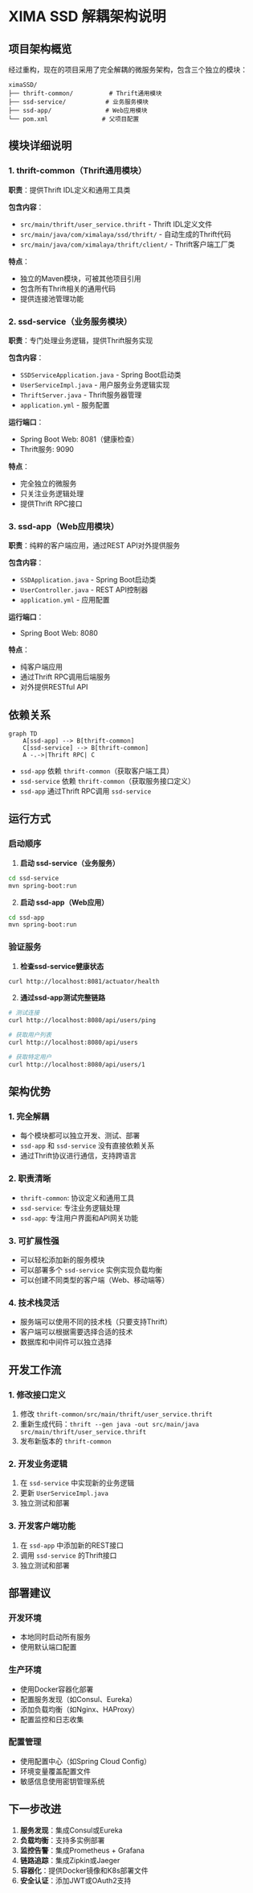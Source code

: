 # XIMA SSD 解耦架构说明

## 项目架构概览

经过重构，现在的项目采用了完全解耦的微服务架构，包含三个独立的模块：

```
ximaSSD/
├── thrift-common/          # Thrift通用模块
├── ssd-service/           # 业务服务模块  
├── ssd-app/               # Web应用模块
└── pom.xml               # 父项目配置
```

## 模块详细说明

### 1. thrift-common（Thrift通用模块）
**职责**：提供Thrift IDL定义和通用工具类

**包含内容**：
- `src/main/thrift/user_service.thrift` - Thrift IDL定义文件
- `src/main/java/com/ximalaya/ssd/thrift/` - 自动生成的Thrift代码
- `src/main/java/com/ximalaya/thrift/client/` - Thrift客户端工厂类

**特点**：
- 独立的Maven模块，可被其他项目引用
- 包含所有Thrift相关的通用代码
- 提供连接池管理功能

### 2. ssd-service（业务服务模块）
**职责**：专门处理业务逻辑，提供Thrift服务实现

**包含内容**：
- `SSDServiceApplication.java` - Spring Boot启动类
- `UserServiceImpl.java` - 用户服务业务逻辑实现
- `ThriftServer.java` - Thrift服务器管理
- `application.yml` - 服务配置

**运行端口**：
- Spring Boot Web: 8081（健康检查）
- Thrift服务: 9090

**特点**：
- 完全独立的微服务
- 只关注业务逻辑处理
- 提供Thrift RPC接口

### 3. ssd-app（Web应用模块）
**职责**：纯粹的客户端应用，通过REST API对外提供服务

**包含内容**：
- `SSDApplication.java` - Spring Boot启动类
- `UserController.java` - REST API控制器
- `application.yml` - 应用配置

**运行端口**：
- Spring Boot Web: 8080

**特点**：
- 纯客户端应用
- 通过Thrift RPC调用后端服务
- 对外提供RESTful API

## 依赖关系

```mermaid
graph TD
    A[ssd-app] --> B[thrift-common]
    C[ssd-service] --> B[thrift-common]
    A -.->|Thrift RPC| C
```

- `ssd-app` 依赖 `thrift-common`（获取客户端工具）
- `ssd-service` 依赖 `thrift-common`（获取服务接口定义）
- `ssd-app` 通过Thrift RPC调用 `ssd-service`

## 运行方式

### 启动顺序

1. **启动 ssd-service（业务服务）**
```bash
cd ssd-service
mvn spring-boot:run
```

2. **启动 ssd-app（Web应用）**
```bash
cd ssd-app  
mvn spring-boot:run
```

### 验证服务

1. **检查ssd-service健康状态**
```bash
curl http://localhost:8081/actuator/health
```

2. **通过ssd-app测试完整链路**
```bash
# 测试连接
curl http://localhost:8080/api/users/ping

# 获取用户列表
curl http://localhost:8080/api/users

# 获取特定用户
curl http://localhost:8080/api/users/1
```

## 架构优势

### 1. 完全解耦
- 每个模块都可以独立开发、测试、部署
- `ssd-app` 和 `ssd-service` 没有直接依赖关系
- 通过Thrift协议进行通信，支持跨语言

### 2. 职责清晰
- `thrift-common`: 协议定义和通用工具
- `ssd-service`: 专注业务逻辑处理
- `ssd-app`: 专注用户界面和API网关功能

### 3. 可扩展性强
- 可以轻松添加新的服务模块
- 可以部署多个 `ssd-service` 实例实现负载均衡
- 可以创建不同类型的客户端（Web、移动端等）

### 4. 技术栈灵活
- 服务端可以使用不同的技术栈（只要支持Thrift）
- 客户端可以根据需要选择合适的技术
- 数据库和中间件可以独立选择

## 开发工作流

### 1. 修改接口定义
1. 修改 `thrift-common/src/main/thrift/user_service.thrift`
2. 重新生成代码：`thrift --gen java -out src/main/java src/main/thrift/user_service.thrift`
3. 发布新版本的 `thrift-common`

### 2. 开发业务逻辑
1. 在 `ssd-service` 中实现新的业务逻辑
2. 更新 `UserServiceImpl.java`
3. 独立测试和部署

### 3. 开发客户端功能
1. 在 `ssd-app` 中添加新的REST接口
2. 调用 `ssd-service` 的Thrift接口
3. 独立测试和部署

## 部署建议

### 开发环境
- 本地同时启动所有服务
- 使用默认端口配置

### 生产环境
- 使用Docker容器化部署
- 配置服务发现（如Consul、Eureka）
- 添加负载均衡（如Nginx、HAProxy）
- 配置监控和日志收集

### 配置管理
- 使用配置中心（如Spring Cloud Config）
- 环境变量覆盖配置文件
- 敏感信息使用密钥管理系统

## 下一步改进

1. **服务发现**：集成Consul或Eureka
2. **负载均衡**：支持多实例部署
3. **监控告警**：集成Prometheus + Grafana
4. **链路追踪**：集成Zipkin或Jaeger
5. **容器化**：提供Docker镜像和K8s部署文件
6. **安全认证**：添加JWT或OAuth2支持 